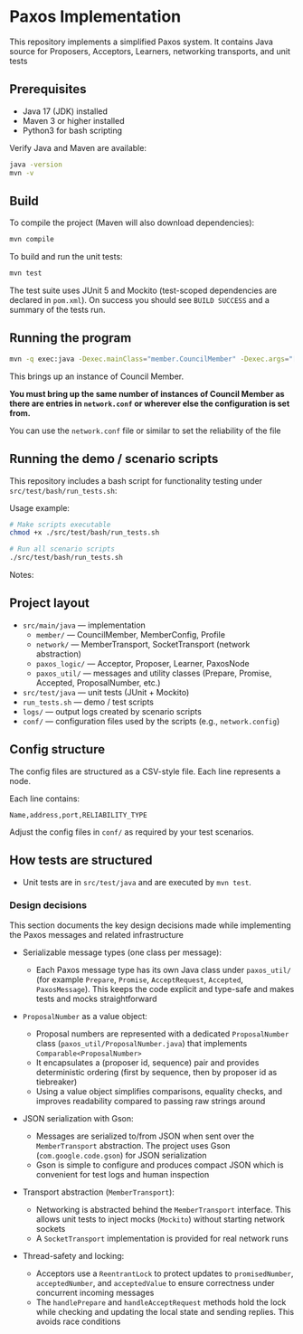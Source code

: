 # Paxos Implementation

This repository implements a simplified Paxos system. It contains Java source for Proposers, Acceptors, Learners, networking transports, and unit tests

## Prerequisites

- Java 17 (JDK) installed
- Maven 3 or higher installed
- Python3 for bash scripting

Verify Java and Maven are available:

```bash
java -version
mvn -v
```

## Build
To compile the project (Maven will also download dependencies):

```bash
mvn compile
```

To build and run the unit tests:

```bash
mvn test
```

The test suite uses JUnit 5 and Mockito (test-scoped dependencies are declared in `pom.xml`). On success you should see `BUILD SUCCESS` and a summary of the tests run.

## Running the program
```bash
mvn -q exec:java -Dexec.mainClass="member.CouncilMember" -Dexec.args="[Name]"
```
This brings up an instance of Council Member.

**You must bring up the same number of instances of Council Member as there are entries in `network.conf` or wherever else the configuration is set from.**

You can use the `network.conf` file or similar to set the reliability of the file

## Running the demo / scenario scripts

This repository includes a bash script for functionality testing under `src/test/bash/run_tests.sh`:

Usage example:

```bash
# Make scripts executable
chmod +x ./src/test/bash/run_tests.sh

# Run all scenario scripts
./src/test/bash/run_tests.sh
```

Notes:

## Project layout

- `src/main/java` — implementation
  - `member/` — CouncilMember, MemberConfig, Profile
  - `network/` — MemberTransport, SocketTransport (network abstraction)
  - `paxos_logic/` — Acceptor, Proposer, Learner, PaxosNode
  - `paxos_util/` — messages and utility classes (Prepare, Promise, Accepted, ProposalNumber, etc.)
- `src/test/java` — unit tests (JUnit + Mockito)
- `run_tests.sh` — demo / test scripts
- `logs/` — output logs created by scenario scripts
- `conf/` — configuration files used by the scripts (e.g., `network.config`)

## Config structure
The config files are structured as a CSV-style file. Each line represents a node.

Each line contains:
```
Name,address,port,RELIABILITY_TYPE
```

Adjust the config files in `conf/` as required by your test scenarios.

## How tests are structured

- Unit tests are in `src/test/java` and are executed by `mvn test`.

### Design decisions

This section documents the key design decisions made while implementing the Paxos messages and related infrastructure

- Serializable message types (one class per message):
  - Each Paxos message type has its own Java class under `paxos_util/` (for example `Prepare`, `Promise`, `AcceptRequest`, `Accepted`, `PaxosMessage`). This keeps the code explicit and type-safe and makes tests and mocks straightforward

- `ProposalNumber` as a value object:
  - Proposal numbers are represented with a dedicated `ProposalNumber` class (`paxos_util/ProposalNumber.java`) that implements `Comparable<ProposalNumber>`
  - It encapsulates a (proposer id, sequence) pair and provides deterministic ordering (first by sequence, then by proposer id as tiebreaker)
  - Using a value object simplifies comparisons, equality checks, and improves readability compared to passing raw strings around

- JSON serialization with Gson:
  - Messages are serialized to/from JSON when sent over the `MemberTransport` abstraction. The project uses Gson (`com.google.code.gson`) for JSON serialization
  - Gson is simple to configure and produces compact JSON which is convenient for test logs and human inspection

- Transport abstraction (`MemberTransport`):
  - Networking is abstracted behind the `MemberTransport` interface. This allows unit tests to inject mocks (`Mockito`) without starting network sockets
  - A `SocketTransport` implementation is provided for real network runs

- Thread-safety and locking:
  - Acceptors use a `ReentrantLock` to protect updates to `promisedNumber`, `acceptedNumber`, and `acceptedValue` to ensure correctness under concurrent incoming messages
  - The `handlePrepare` and `handleAcceptRequest` methods hold the lock while checking and updating the local state and sending replies. This avoids race conditions